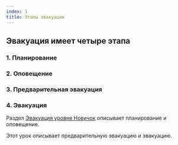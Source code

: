 ```yaml
---
index: 1
title: Этапы эвакуации
---
```

## Эвакуация имеет четыре этапа

### 1. Планирование

### 2. Оповещение

### 3. Предварительная эвакуация

### 4. Эвакуация

Раздел [Эвакуация уровня Новичок](umbrella://incident-response/evacuation/beginner) описывает планирование и оповещение.

Этот урок описывает предварительную эвакуацию и эвакуацию.